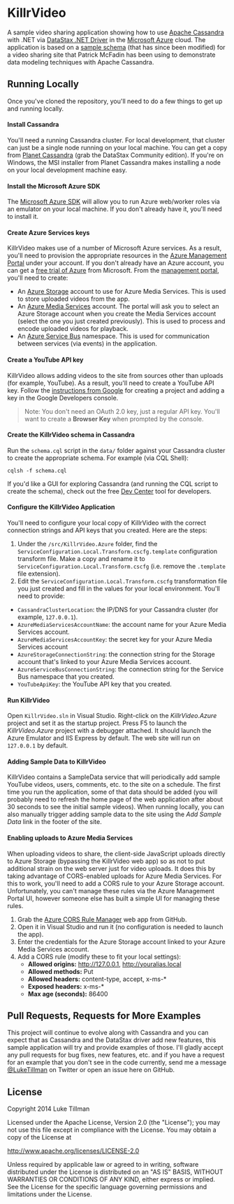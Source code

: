 # KillrVideo
A sample video sharing application showing how to use [Apache Cassandra][11] with .NET via [DataStax .NET Driver][1] in the [Microsoft Azure][10] cloud.  The application is based on a [sample schema][2] (that has since been modified) for a video sharing site that Patrick McFadin has been using to demonstrate data modeling techniques with Apache Cassandra.

## Running Locally
Once you've cloned the repository, you'll need to do a few things to get up and running locally.

#### Install Cassandra
You'll need a running Cassandra cluster.  For local development, that cluster can just be a single node running on your local machine.  You can get a copy from [Planet Cassandra][3] (grab the DataStax Community edition).  If you're on Windows, the MSI installer from Planet Cassandra makes installing a node on your local development machine easy.

#### Install the Microsoft Azure SDK
The [Microsoft Azure SDK][5] will allow you to run Azure web/worker roles via an emulator on your local machine.  If you don't already have it, you'll need to install it.

#### Create Azure Services keys
KillrVideo makes use of a number of Microsoft Azure services.  As a result, you'll need to provision the appropriate resources in the [Azure Management Portal][7] under your account.  If you don't already have an Azure account, you can get a [free trial of Azure][8] from Microsoft.  From the [management portal][7], you'll need to create:
* An [Azure Storage][13] account to use for Azure Media Services.  This is used to store uploaded videos from the app.
* An [Azure Media Services][6] account.  The portal will ask you to select an Azure Storage account when you create the Media Services account (select the one you just created previously).  This is used to process and encode uploaded videos for playback.
* An [Azure Service Bus][12] namespace.  This is used for communication between services (via events) in the application.

#### Create a YouTube API key
KillrVideo allows adding videos to the site from sources other than uploads (for example, YouTube).  As a result, you'll need to create a YouTube API key.  Follow the [instructions from Google][14] for creating a project and adding a key in the Google Developers console.
> Note: You don't need an OAuth 2.0 key, just a regular API key.  You'll want to create a **Browser Key** when prompted by the console.

#### Create the KillrVideo schema in Cassandra
Run the `schema.cql` script in the `data/` folder against your Cassandra cluster to create the appropriate schema.  For example (via CQL Shell):

    cqlsh -f schema.cql

If you'd like a GUI for exploring Cassandra (and running the CQL script to create the schema), check out the free [Dev Center][15] tool for developers.

#### Configure the KillrVideo Application
You'll need to configure your local copy of KillrVideo with the correct connection strings and API keys that you created.  Here are the steps:
1. Under the `/src/KillrVideo.Azure` folder, find the `ServiceConfiguration.Local.Transform.cscfg.template` configuration transform file.  Make a copy and rename it to `ServiceConfiguration.Local.Transform.cscfg` (i.e. remove the `.template` file extension).
1. Edit the `ServiceConfiguration.Local.Transform.cscfg` transformation file you just created and fill in the values for your local environment.  You'll need to provide:
  * `CassandraClusterLocation`: the IP/DNS for your Cassandra cluster (for example, `127.0.0.1`).
  * `AzureMediaServicesAccountName`: the account name for your Azure Media Services account.
  * `AzureMediaServicesAccountKey`: the secret key for your Azure Media Services account
  * `AzureStorageConnectionString`: the connection string for the Storage account that's linked to your Azure Media Services account.
  * `AzureServiceBusConnectionString`: the connection string for the Service Bus namespace that you created.
  * `YouTubeApiKey`: the YouTube API key that you created.

#### Run KillrVideo
Open `KillrVideo.sln` in Visual Studio.  Right-click on the *KillrVideo.Azure* project and set it as the startup project.  Press F5 to launch the *KillrVideo.Azure* project with a debugger attached.  It should launch the Azure Emulator and IIS Express by default.  The web site will run on `127.0.0.1` by default.

#### Adding Sample Data to KillrVideo
KillrVideo contains a SampleData service that will periodically add sample YouTube videos, users, comments, etc. to the site on a schedule.  The first time you run the application, some of that data should be added (you will probably need to refresh the home page of the web application after about 30 seconds to see the initial sample videos).  When running locally, you can also manually trigger adding sample data to the site using the *Add Sample Data* link in the footer of the site.

#### Enabling uploads to Azure Media Services
When uploading videos to share, the client-side JavaScript uploads directly to Azure Storage (bypassing the KillrVideo web app) so as not to put additional strain on the web server just for video uploads.  It does this by taking advantage of CORS-enabled uploads for Azure Media Services.  For this to work, you'll need to add a CORS rule to your Azure Storage account.  Unfortunately, you can't manage these rules via the Azure Management Portal UI, however someone else has built a simple UI for managing these rules.

1.  Grab the [Azure CORS Rule Manager][9] web app from GitHub.
2.  Open it in Visual Studio and run it (no configuration is needed to launch the app).
3.  Enter the credentials for the Azure Storage account linked to your Azure Media Services account.
4.  Add a CORS rule (modify these to fit your local settings):
    * **Allowed origins:** http://127.0.0.1, http://youralias.local
    * **Allowed methods:** Put
    * **Allowed headers:** content-type, accept, x-ms-\*
    * **Exposed headers:** x-ms-\*
    * **Max age (seconds):** 86400

## Pull Requests, Requests for More Examples
This project will continue to evolve along with Cassandra and you can expect that as Cassandra and the DataStax driver add new features, this sample application will try and provide examples of those.  I'll gladly accept any pull requests for bug fixes, new features, etc.  and if you have a request for an example that you don't see in the code currently, send me a message [@LukeTillman][4] on Twitter or open an issue here on GitHub.

## License
Copyright 2014 Luke Tillman

Licensed under the Apache License, Version 2.0 (the "License");
you may not use this file except in compliance with the License.
You may obtain a copy of the License at

http://www.apache.org/licenses/LICENSE-2.0

Unless required by applicable law or agreed to in writing, software
distributed under the License is distributed on an "AS IS" BASIS,
WITHOUT WARRANTIES OR CONDITIONS OF ANY KIND, either express or implied.
See the License for the specific language governing permissions and
limitations under the License.

  [1]: https://github.com/datastax/csharp-driver
  [2]: https://github.com/pmcfadin/cassandra-videodb-sample-schema
  [3]: http://planetcassandra.org/cassandra/
  [4]: https://twitter.com/LukeTillman
  [5]: http://azure.microsoft.com/en-us/downloads/
  [6]: http://azure.microsoft.com/en-us/services/media-services/
  [7]: https://manage.windowsazure.com
  [8]: http://azure.microsoft.com/en-us/pricing/free-trial/
  [9]: https://github.com/pootzko/azure-cors-rule-manager
  [10]: http://azure.microsoft.com
  [11]: http://www.datastax.com/what-we-offer/products-services/datastax-enterprise/apache-cassandra
  [12]: http://azure.microsoft.com/en-us/services/service-bus/
  [13]: http://azure.microsoft.com/en-us/services/storage/
  [14]: https://developers.google.com/youtube/registering_an_application
  [15]: http://www.datastax.com/what-we-offer/products-services/devcenter